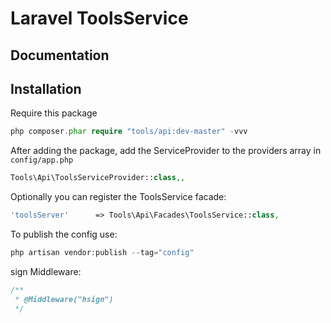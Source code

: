 # Laravel ToolsService

## Documentation

## Installation

Require this package  

```php
php composer.phar require "tools/api:dev-master" -vvv
```

After adding the package, add the ServiceProvider to the providers array in `config/app.php`

```php
Tools\Api\ToolsServiceProvider::class,,
```

Optionally you can register the ToolsService facade:

```php
'toolsServer'      => Tools\Api\Facades\ToolsService::class,
```

To publish the config use:

```php
php artisan vendor:publish --tag="config"
```

sign Middleware:

```php
/**
 * @Middleware("hsign")
 */
```

